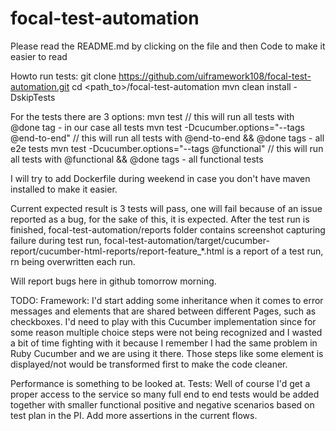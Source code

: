 # focal-test-automation

Please read the README.md by clicking on the file and then Code to make it easier to read

Howto run tests:
git clone https://github.com/uiframework108/focal-test-automation.git
cd <path_to>/focal-test-automation
mvn clean install -DskipTests

For the tests there are 3 options:
mvn test // this will run all tests with @done tag - in our case all tests
mvn test -Dcucumber.options="--tags @end-to-end" // this will run all tests with @end-to-end && @done tags - all e2e tests
mvn test -Dcucumber.options="--tags @functional" // this will run all tests with @functional && @done tags - all functional tests

I will try to add Dockerfile during weekend in case you don't have maven installed to make it easier.

Current expected result is 3 tests will pass, one will fail because of an issue reported as a bug, for the sake of this, it is expected.
After the test run is finished, focal-test-automation/reports folder contains screenshot capturing failure during test run, 
focal-test-automation/target/cucumber-report/cucumber-html-reports/report-feature_*.html is a report of a test run, rn being overwritten each run.

Will report bugs here in github tomorrow morning.

TODO:
Framework:
I'd start adding some inheritance when it comes to error messages and elements that are shared between different Pages, such as checkboxes.
I'd need to play with this Cucumber implementation since for some reason multiple choice steps were not being recognized and I wasted a bit of time 
fighting with it because I remember I had the same problem in Ruby Cucumber and we are using it there. Those steps like some element 
is displayed/not would be transformed first to make the code cleaner.

Performance is something to be looked at.
Tests:
Well of course I'd get a proper access to the service so many full end to end tests would be added together with smaller functional positive 
and negative scenarios based on test plan in the PI.
Add more assertions in the current flows.
